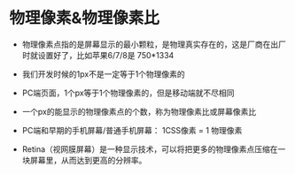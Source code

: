 # 物理像素&物理像素比
- 物理像素点指的是屏幕显示的最小颗粒，是物理真实存在的，这是厂商在出厂时就设置好了，比如苹果6/7/8是 750*1334
- 我们开发时候的1px不是一定等于1个物理像素的
- PC端页面，1个px等于1个物理像素的，但是移动端就不尽相同
- 一个px的能显示的物理像素点的个数，称为物理像素比或屏幕像素比

- PC端和早期的手机屏幕/普通手机屏幕： 1CSS像素 = 1 物理像素
- Retina（视网膜屏幕）是一种显示技术，可以将把更多的物理像素点压缩在一块屏幕里，从而达到更高的分辨率。

